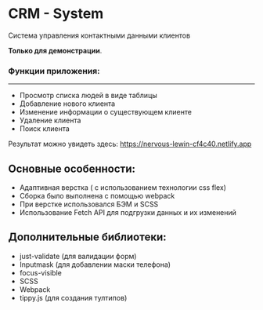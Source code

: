 # CRM - System
Система управления контактными данными клиентов

**Только для демонстрации**.  

### Функции приложения:
***
- Просмотр списка людей в виде таблицы
- Добавление нового клиента
- Изменение информации о существующем клиенте
- Удаление клиента
- Поиск клиента


Результат можно увидеть здесь: https://nervous-lewin-cf4c40.netlify.app


## Основные особенности:
- Адаптивная верстка ( с использованием технологии css flex)
- Сборка было выполнена с помощью webpack
- При верстке использовался БЭМ и SCSS
- Использование Fetch API для подгрузки данных и их изменений

## Дополнительные библиотеки:
- just-validate (для валидации форм)
- Inputmask (для добавлении маски телефона)
- focus-visible
- SCSS
- Webpack
- tippy.js (для создания тултипов)




